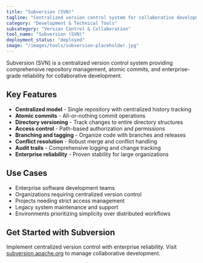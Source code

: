 ```yaml
---
title: "Subversion (SVN)"
tagline: "Centralized version control system for collaborative development"
category: "Development & Technical Tools"
subcategory: "Version Control & Collaboration"
tool_name: "Subversion (SVN)"
deployment_status: "deployed"
image: "/images/tools/subversion-placeholder.jpg"
---
```

Subversion (SVN) is a centralized version control system providing comprehensive repository management, atomic commits, and enterprise-grade reliability for collaborative development.

## Key Features

- **Centralized model** - Single repository with centralized history tracking
- **Atomic commits** - All-or-nothing commit operations
- **Directory versioning** - Track changes to entire directory structures
- **Access control** - Path-based authorization and permissions
- **Branching and tagging** - Organize code with branches and releases
- **Conflict resolution** - Robust merge and conflict handling
- **Audit trails** - Comprehensive logging and change tracking
- **Enterprise reliability** - Proven stability for large organizations

## Use Cases

- Enterprise software development teams
- Organizations requiring centralized version control
- Projects needing strict access management
- Legacy system maintenance and support
- Environments prioritizing simplicity over distributed workflows

## Get Started with Subversion

Implement centralized version control with enterprise reliability. Visit [subversion.apache.org](https://subversion.apache.org) to manage collaborative development.